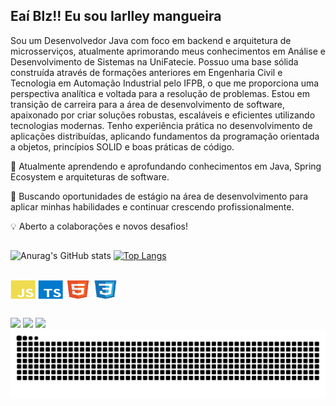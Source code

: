 ## Eaí Blz!! Eu sou Iarlley mangueira
Sou um Desenvolvedor Java com foco em backend e arquitetura de microsserviços, atualmente aprimorando meus conhecimentos em Análise e Desenvolvimento de Sistemas na UniFatecie. Possuo uma base sólida construída através de formações anteriores em Engenharia Civil e Tecnologia em Automação Industrial pelo IFPB, o que me proporciona uma perspectiva analítica e voltada para a resolução de problemas.
Estou em transição de carreira para a área de desenvolvimento de software, apaixonado por criar soluções robustas, escaláveis e eficientes utilizando tecnologias modernas. Tenho experiência prática no desenvolvimento de aplicações distribuídas, aplicando fundamentos da programação orientada a objetos, princípios SOLID e boas práticas de código.

🌱 Atualmente aprendendo e aprofundando conhecimentos em Java, Spring Ecosystem e arquiteturas de software.

🎯 Buscando oportunidades de estágio na área de desenvolvimento para aplicar minhas habilidades e continuar crescendo profissionalmente.

💡 Aberto a colaborações e novos desafios!

  ##
  ![Anurag's GitHub stats](https://github-readme-stats.vercel.app/api?username=Iarlleym&show_icons=true&theme=transparent) [![Top Langs](https://github-readme-stats.vercel.app/api/top-langs/?username=Iarlleym)](https://github.com/anuraghazra/github-readme-stats)
<div style="display: inline_block"><br>
  <img align="center" alt="Iarlley-Js" height="30" width="40" src="https://raw.githubusercontent.com/devicons/devicon/master/icons/javascript/javascript-plain.svg">
  <img align="center" alt="Iarlley-Ts" height="30" width="40" src="https://raw.githubusercontent.com/devicons/devicon/master/icons/typescript/typescript-plain.svg">
  <img align="center" alt="Iarlley-HTML" height="30" width="40" src="https://raw.githubusercontent.com/devicons/devicon/master/icons/html5/html5-original.svg">
  <img align="center" alt="Iarlley-CSS" height="30" width="40" src="https://raw.githubusercontent.com/devicons/devicon/master/icons/css3/css3-original.svg">
</div>
  
  ##
 
<div> 
  <a href="https://www.instagram.com/iarlleym" target="_blank"><img src="https://img.shields.io/badge/-Instagram-%23E4405F?style=for-the-badge&logo=instagram&logoColor=white" target="_blank"></a>
  <a href = "mailto:iarlleymangueira@gmail.com"><img src="https://img.shields.io/badge/-Gmail-%23333?style=for-the-badge&logo=gmail&logoColor=white" target="_blank"></a>
  <a href="https://www.linkedin.com/in/jos%C3%A9-iarlley-sabino-mangueira-86a1a9265/" target="_blank"><img src="https://img.shields.io/badge/-LinkedIn-%230077B5?style=for-the-badge&logo=linkedin&logoColor=white" target="_blank"></a>   
</div>

<picture>
  <source media="(prefers-color-scheme: dark)" srcset="https://raw.githubusercontent.com/iarlleym/iarlleym/output/github-contribution-grid-snake-dark.svg">
  <source media="(prefers-color-scheme: light)" srcset="https://raw.githubusercontent.com/iarlleym/iarlleym/output/github-contribution-grid-snake.svg">
  <img alt="github contribution grid snake animation" src="https://raw.githubusercontent.com/iarlleym/iarlleym/output/github-contribution-grid-snake.svg">
</picture>


